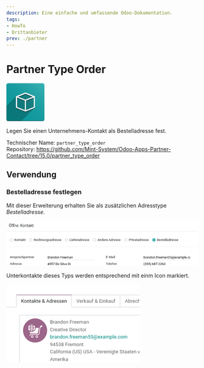 ```yaml
---
description: Eine einfache und umfassende Odoo-Dokumentation.
tags:
- HowTo
- Drittanbieter
prev: ./partner
---
```

# Partner Type Order
![icon_oms_box](assets/icon_oms_box.png)

Legen Sie einen Unternehmens-Kontakt als Bestelladresse fest.

Technischer Name: `partner_type_order`\
Repository: <https://github.com/Mint-System/Odoo-Apps-Partner-Contact/tree/15.0/partner_type_order>

## Verwendung

### Bestelladresse festlegen

Mit dieser Erweiterung erhalten Sie als zusätzlichen Adresstype *Bestelladresse*.

![](assets/Partner%20Type%20Order.png)

Unterkontakte dieses Typs werden entsprechend mit einm Icon markiert.

![](assets/Partner%20Type%20Order%20Icon.png)